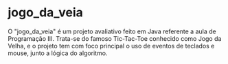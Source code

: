 # jogo_da_veia
O "jogo_da_veia" é um projeto avaliativo feito em Java referente a aula de Programação III.  Trata-se do famoso Tic-Tac-Toe conhecido como Jogo da Velha, e o projeto tem com foco principal o uso de eventos de teclados e mouse, junto a lógica do algoritmo. 
